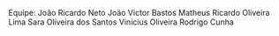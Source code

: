Equipe:
João Ricardo Neto
João Victor Bastos
Matheus Ricardo Oliveira Lima
Sara Oliveira dos Santos
Vinícius Oliveira 
Rodrigo Cunha